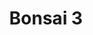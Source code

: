 ---
layout: place
title: "Bonsai 3"
permalink: /new-york/fishkill/bonsai-3.html
stateAbbr: NY
stateName: New York
cityName: Fishkill
seo:
  name: "Bonsai 3"
  type: Restaurant
  links: null
description: "Bonsai 3 serves delicious sushi in Fishkill, New York. Try fresh Japanese dishes for a great dining experience. "
place_id: ChIJxdfG82833YkRd-E5xuz58WQ
photos:
  - name: >-
      places/ChIJxdfG82833YkRd-E5xuz58WQ/photos/AeeoHcK8mBX4UFvwNlUSLpdtVPZKOXEhWYdYD6W9JGmkQCsDhKP6UPtw7aTOpweRo5nhvftQ7a1CBY5gDIsivVsDtpLzxsabrNiI2r_JFbBB_ZkWAjc4RPkIZk9fdu-zKBlz_J3xa1nz4rUT2nKEXQUl3xcUmGNMvNmBI7RBOp4VhXS4wnAk8bKBmYC9XEIiKmrIV4rivblNwpsiCCIw4GYDaTWxnh0o3Eoa3KkqNN-qqQvCHvFjwYSBbYI-3eSFucj0NbG7arNH9_DJ0qBr-VLA3RcOs5KJWZr0v_177Sary_w66IOICfr0F7lZwRdamHg622srjA1PBmc6LEiXL3KS1bX8d8vTSXyGdqUdrK7zNDXWnlA-iSnVU4tKs88QVN00behCFj8684YvC66tIWNHyjIs0jFhtWjC-HZUopMQzXtTAqaj
    widthPx: 4032
    heightPx: 3024
    authorAttributions:
      - displayName: 陈翔
        uri: https://maps.google.com/maps/contrib/107746657890653115722
        photoUri: >-
          https://lh3.googleusercontent.com/a/ACg8ocJc-MlnrZMqTqezKpMM7YgQTuZDxlFKJHrQ7oQYVB688VHMmA=s100-p-k-no-mo
    flagContentUri: >-
      https://www.google.com/local/imagery/report/?cb_client=maps_api_places.places_api&image_key=!1e10!2sCIHM0ogKEICAgICElPnNogE&hl=en-US
    googleMapsUri: >-
      https://www.google.com/maps/place//data=!3m4!1e2!3m2!1sCIHM0ogKEICAgICElPnNogE!2e10!4m2!3m1!1s0x89dd376ff3c6d7c5:0x64f1f9ecc639e177
  - name: >-
      places/ChIJxdfG82833YkRd-E5xuz58WQ/photos/AeeoHcJsWboVTqCxAhfNSk-aSX8ZxDT1fXXT7sVWTFVIVoDbWWnSSgBvaI3skBuS0oZc8UcQw_ykeFarTbQSySrgiDgvjnTpzadpEnkOjZ1n4LAQ78B-9p0_k-UdLxubh_1lAj41X-sbLz_uDIcTPwR2NTslXCvXf78WnDWYNA7fKzRm-QAdsvIQVd_AmPbmd4V9yaz7H6gMVeCO7Q3SlQnLDIUjBUbKzZNeozrzSPmtVoeEgvHLZ_jnzHC9snmSsX5099fWAB9-wYfM1LKyTbddpQQb0zP8gZBJPZrgBhPJPrA_Kf-xAC3G0qTsPFVSPp69sLCA8kenoaHI6WC0T9GBQXkVr8SUWMdW1W4pMY_L3qnvTHC9hf-Cv7-Thapw_mcvvVnnsMwTpJ39BTvQwnXEkRQ-gMvz6oLqFrnaOBTmV-h2yT3S
    widthPx: 4032
    heightPx: 3024
    authorAttributions:
      - displayName: Sean Ulfik
        uri: https://maps.google.com/maps/contrib/104457396380930624172
        photoUri: >-
          https://lh3.googleusercontent.com/a-/ALV-UjX46yJkKZPnPA8hZHEm4HAFa-UJWgbtkTmvw0Jk2n4IGDKzXulC=s100-p-k-no-mo
    flagContentUri: >-
      https://www.google.com/local/imagery/report/?cb_client=maps_api_places.places_api&image_key=!1e10!2sCIHM0ogKEICAgIC1m9Wh5gE&hl=en-US
    googleMapsUri: >-
      https://www.google.com/maps/place//data=!3m4!1e2!3m2!1sCIHM0ogKEICAgIC1m9Wh5gE!2e10!4m2!3m1!1s0x89dd376ff3c6d7c5:0x64f1f9ecc639e177
  - name: >-
      places/ChIJxdfG82833YkRd-E5xuz58WQ/photos/AeeoHcJ-CN5EaWjI-Z3J0chAWIeeMGXAlZWJME6EzxqJIh5hQ-KcirQEi0tbUlRdAA8e_UyE_hzlnjKwl-7fW1WSBD1st3TGo0Ut_9DdpSsvSljURZtq9R_gpbZFa4E7zyDLxbj1f66Zkjc0YA9fDwd52WInYcviwIIKL22cRmGUA2rlBsa3AircqLx3yRFrRGxtxpRlFV8Ex68OBOTRPnoDJ377H34_FSfHA4dQ3KPikc6Pg_-1Tky5eCuAegA-aO1YR3Uv5d_KN_prce0ptWuPMPkiLu6cGOU-Tk4kKCHceau2-onh0pSjP1A6Yb7QWAJYBnrlRHJswaU1SeS_Q3bgeBtz7nSVQXSvoLXfnG1iLcSvblbFVWanNlFHx-X-5RK0UXwhJs2wnKuakqh6faEaEs0fq46DHUM-m4V-gLcxVrDKtZc
    widthPx: 3000
    heightPx: 4000
    authorAttributions:
      - displayName: Susan Spafford
        uri: https://maps.google.com/maps/contrib/111368663617099179993
        photoUri: >-
          https://lh3.googleusercontent.com/a-/ALV-UjV3EZjXpceVSn3sKGCDA2273QNZICT3AEUync3KTiiP4PlAeKv6cA=s100-p-k-no-mo
    flagContentUri: >-
      https://www.google.com/local/imagery/report/?cb_client=maps_api_places.places_api&image_key=!1e10!2sCIHM0ogKEICAgIC5iMP35QE&hl=en-US
    googleMapsUri: >-
      https://www.google.com/maps/place//data=!3m4!1e2!3m2!1sCIHM0ogKEICAgIC5iMP35QE!2e10!4m2!3m1!1s0x89dd376ff3c6d7c5:0x64f1f9ecc639e177
  - name: >-
      places/ChIJxdfG82833YkRd-E5xuz58WQ/photos/AeeoHcIkVjHjJkOZ6LN5VzXtLvfg2k-KqsEkveQqPm8MyRX-O2v3YglkRCfov34E0dEsZ4Dw48HNDmGkfx8KF1DseVM2FxPW-sxtLMxS1fzDkE-Q0KR7bWvZNNnyjWtUQmXiVfdvd0EXnewe3GMrnldBOn6BYZiRc6CC9If_RVaIRptMbAph_HWf5I4r3vPTOc4QrBUNgC3zVsi_fH3cL3PGJLgPqpViWxcaKzWr9jN5R2_SyJ-_AGa-C1AGQvVxfdYGlhamPjLQZhvNkaO7TXkncHhOBqv6rxPmGCZny-I5NaTPuD08AYWtQq4F5Rjq4TfzvDQoGOlsys-JoNlvp_IkupUb2hvATmyKWaH6tjwz0dnQ2_cdPVbUObNQa8v5zzNvQoUGic3SUvYLM7SuG3OVnENSpNtWiMGj0sxiETuCGe_BlQ
    widthPx: 3024
    heightPx: 4032
    authorAttributions:
      - displayName: Chickenwingzer
        uri: https://maps.google.com/maps/contrib/117300032678582269265
        photoUri: >-
          https://lh3.googleusercontent.com/a-/ALV-UjW3ZGb9rVbgIViWqzgqbZrq-2jLp_YyWvX0ezyBd5z5KntznLyh=s100-p-k-no-mo
    flagContentUri: >-
      https://www.google.com/local/imagery/report/?cb_client=maps_api_places.places_api&image_key=!1e10!2sCIHM0ogKEICAgID056itcw&hl=en-US
    googleMapsUri: >-
      https://www.google.com/maps/place//data=!3m4!1e2!3m2!1sCIHM0ogKEICAgID056itcw!2e10!4m2!3m1!1s0x89dd376ff3c6d7c5:0x64f1f9ecc639e177
  - name: >-
      places/ChIJxdfG82833YkRd-E5xuz58WQ/photos/AeeoHcLCZUhcY__7lclu3Bfiz_WqTpRnuYfqNBqqRqgDK-JXexRBD1MLVAh9w8NQZ99BRqV1O_LYzz1WnTiTyJGj3UT9kMBcBA45SudfqC5kD7BLaOPEReMExfgbc5ya3yNYt4OlD-ZodzotTs5gpt2AaBPMV-u-4FOMVK3dxG3PtBysBGU6Uz2baPa2clHLTLH_ogzzN7w7bCsfOdEe87ZbvaocWqY1Mik-PFYaFLFwWxWC8_fXY99z2LCZvVCWtVW3TueVDciXJqU8zGQ6sUs-A8Q3OW_cBC2Zmf107UEV3rb8f2_v_i4hTGJ1ZXXFuOmNx0bxBAuNcMKNMkr5U40f7w31xOtSTgZoMyHuuhqZ6gi6bE_5kyHVxG49SJSOc1TV9CN8cF9qAjgy0Cs0oPzCIZ_f9wG8RySuuVrhbz5wJOE
    widthPx: 4032
    heightPx: 3024
    authorAttributions:
      - displayName: sgstargold123
        uri: https://maps.google.com/maps/contrib/111920688750326245334
        photoUri: >-
          https://lh3.googleusercontent.com/a-/ALV-UjXSHNXYzu6fuJj1zFrElhAxNbq5nifHc6TuQJ7y-UO_Fw8s2NXE=s100-p-k-no-mo
    flagContentUri: >-
      https://www.google.com/local/imagery/report/?cb_client=maps_api_places.places_api&image_key=!1e10!2sCIHM0ogKEICAgIDL_ZKhWA&hl=en-US
    googleMapsUri: >-
      https://www.google.com/maps/place//data=!3m4!1e2!3m2!1sCIHM0ogKEICAgIDL_ZKhWA!2e10!4m2!3m1!1s0x89dd376ff3c6d7c5:0x64f1f9ecc639e177
  - name: >-
      places/ChIJxdfG82833YkRd-E5xuz58WQ/photos/AeeoHcLQd22CLVHaggzUueGodn1cJOajMH-YT_3ZTjxt_w_CrOOqHJzbHnX5JgdFasLRmpnxVinu-8pS4HBGs-hW3z0jtrmrgEkYxrOKZCo3AjLSdiM4LU0BkbsqGBiCikrmogFeO4z_b2eae0fr6dY3AWb7yD9BTJyf6API1TsSv0-iL9dv5kXcJoE5OCU1ToPQz7ySoR_OsHhRgWLe9P9Na-LWn0zSwOh7ofbI21Ko9DsaMMWw9ZNe0TcaxpCigyvyuRnXTfCxaRDtvpl00pXjnpiBorKJUQGcXJezU_Y79-gPWWV4as_zaBqKbRyvzI_M_u6wiCgAyvMeWHs92I64CjzEoe39YTB_IKdXDR-nMjHxmHEQgmqWBkQg9jY0L4ig-ZyhPap7LPLG-JKXagg05Z4GkhExExde-tQi5-d-MMX0Yg
    widthPx: 3024
    heightPx: 4032
    authorAttributions:
      - displayName: Big Boss
        uri: https://maps.google.com/maps/contrib/103900704713389670710
        photoUri: >-
          https://lh3.googleusercontent.com/a-/ALV-UjWRKX1UNnKU2UysbUlp-snd0L86GLuSavKXiMTx20NFqNrgtZQ=s100-p-k-no-mo
    flagContentUri: >-
      https://www.google.com/local/imagery/report/?cb_client=maps_api_places.places_api&image_key=!1e10!2sCIHM0ogKEICAgIC33rPMSg&hl=en-US
    googleMapsUri: >-
      https://www.google.com/maps/place//data=!3m4!1e2!3m2!1sCIHM0ogKEICAgIC33rPMSg!2e10!4m2!3m1!1s0x89dd376ff3c6d7c5:0x64f1f9ecc639e177
  - name: >-
      places/ChIJxdfG82833YkRd-E5xuz58WQ/photos/AeeoHcJQTn9zlZdmLVOtz9lV67bbEry9aBPkWpcnN2Rn9tgOBaS6Z_16_U2xr3AtgzKEsotcPN-JuE3EiKpgHWKugXObDwsy6rco62L7eGDrBkguwgG99VsRcVaXqHaZn4Q_-JgQRACZBCHr2ZejcZPoy6RzJmkEpinHHMLrpNFS5SDMpefH-kgs2ZKSyW3K-bxiOEw-zP7OXHENmtzDgvtkgASQhZ6MdPsYlQUwmdXtYSFBn-eHf2IzW83vQL3QsasfKAHoOw6bsK0SrtyV_uyUjP_0mdWCSk1Xw-8trdWgdnuTPjX1dYdtTmecDaeU_3GF_Yxz3G_D-p8PiFMbfrJyyyUpgKMrfUqkXIryvTTvEE2PaSstFsw6ykv6m5y8Km41WFfP7M_mEkbWM2PfhEE_xpAJxPclkdvZ5S92iw7gh7JY8Q
    widthPx: 3008
    heightPx: 4016
    authorAttributions:
      - displayName: Meagan McArthur
        uri: https://maps.google.com/maps/contrib/108480913960794338501
        photoUri: >-
          https://lh3.googleusercontent.com/a-/ALV-UjV4MFPhmzfe7qT6Itcpa5wOHOwgI1YG3UP8-4nVXCYEawogA4Udjw=s100-p-k-no-mo
    flagContentUri: >-
      https://www.google.com/local/imagery/report/?cb_client=maps_api_places.places_api&image_key=!1e10!2sCIHM0ogKEICAgICMlI7Jcw&hl=en-US
    googleMapsUri: >-
      https://www.google.com/maps/place//data=!3m4!1e2!3m2!1sCIHM0ogKEICAgICMlI7Jcw!2e10!4m2!3m1!1s0x89dd376ff3c6d7c5:0x64f1f9ecc639e177
  - name: >-
      places/ChIJxdfG82833YkRd-E5xuz58WQ/photos/AeeoHcIVKar4JhkIbD4ILR5fAgM_ME5IyjKfDXJfcjz1v51Nrt9W7OL0_5n-8tVkVjlmiS1n1qsRsEDC9eSruTOJX-cm4bNaSIUM2Ukl3b0yAWJCx77U1BLZc1Y5G7wtZsAKxOzv1u6nwhtHG_8yq48Se-c0mXqcitmhdRi6CzBhszZRpwi8bShQJ6JrI8tkWA-yE2a5s6SXUHDE8zyrIVJLt8KIEmEBofYzTcoZ1LFbjCow39yqHbmkS5skGrHOyu-WLJ9u3qlA_Ne5GtMozxgNKueXCiwMfZvdFj7afGLn_XIvfWm88KdOIvQE18DR9rdqBhuGY1eS_yBye3lrzC-3lJll6t01EnoGBsZ9Luh7y4WGuDLMoupSyDFbeQ052csTwIxtj1uuH4-IbHmHIE3RfAr6ufvcC-qDca2Ak3FKlWRgSw
    widthPx: 3024
    heightPx: 4032
    authorAttributions:
      - displayName: Russell Pergola
        uri: https://maps.google.com/maps/contrib/110079659080113580198
        photoUri: >-
          https://lh3.googleusercontent.com/a-/ALV-UjXTXh29T8UhA1yXoB6YmEy8ivSAXI3vi8DqwxFKCXNpbhxlZFWe7Q=s100-p-k-no-mo
    flagContentUri: >-
      https://www.google.com/local/imagery/report/?cb_client=maps_api_places.places_api&image_key=!1e10!2sCIHM0ogKEICAgIDGjL64RA&hl=en-US
    googleMapsUri: >-
      https://www.google.com/maps/place//data=!3m4!1e2!3m2!1sCIHM0ogKEICAgIDGjL64RA!2e10!4m2!3m1!1s0x89dd376ff3c6d7c5:0x64f1f9ecc639e177
  - name: >-
      places/ChIJxdfG82833YkRd-E5xuz58WQ/photos/AeeoHcIPoEI-gWk_Sj0rDF6UmcuzRlsDiK8CBOORRtJ_IcOhRqlAItetoOCWF7CayVh8RTAbfR_0EZ_V2QnxJgPZyQm_4oFrPAYBzszNHAqZaGdJ_qAjzn3c7IIHjYAr0Yj69owAoXmhUxOARNp8Ly6YI1fS7lVakRcZnXZLKdBvdJLseaQzhW5fk3pWi08Nq_zDcyCg83TPpIkU1YnVGVUMkUKTqK9vsGuclop7f5DiDRXz1iOn-BKzx8ZEuixE2tT55PrjeRFNY-_8frQsrTOXE_ug3gnhqalB6RylQJwG8NFbwERlQj2mwqRLwpcMd031Gi73qMEfyooSNXtBtQJ5vDjCUtVxTCAvLtT_Vgeuffo5Ibi-JA9jTOfu_18lvmL5mwDmL7WKV2FY7I_7maYRrVWKi7g40m4FwngboJidV3RdfK8
    widthPx: 3024
    heightPx: 4032
    authorAttributions:
      - displayName: George Lusk
        uri: https://maps.google.com/maps/contrib/108765191020692373756
        photoUri: >-
          https://lh3.googleusercontent.com/a-/ALV-UjXyLVnDuhoMtNuWI0lffwBftyBeCrIvzJwDMmFFUV0rfODjCHGc=s100-p-k-no-mo
    flagContentUri: >-
      https://www.google.com/local/imagery/report/?cb_client=maps_api_places.places_api&image_key=!1e10!2sCIHM0ogKEICAgICm0c6dogE&hl=en-US
    googleMapsUri: >-
      https://www.google.com/maps/place//data=!3m4!1e2!3m2!1sCIHM0ogKEICAgICm0c6dogE!2e10!4m2!3m1!1s0x89dd376ff3c6d7c5:0x64f1f9ecc639e177
  - name: >-
      places/ChIJxdfG82833YkRd-E5xuz58WQ/photos/AeeoHcLKQ86ybu12RHhcXq68koUaEjqJDQUCKl1-osed_Sjwt73tqVbzJvAY6kjcl5zM66-aYo5gMXOZAUP0XdkUlzQw2POLXezdqOMWftkvyT5Ctwj2MAJKAnAAempxTsOBgNiJG76Aieu88a7F3PV6v2K4cpqFCfOeUmShAZQy1l727W0w2YYl2HDhhRwAzOR60ghZ64Urf8XmQQM8AKRIUPGjFVIkSmZfslqYJ2h-HRpAs6yuidyurCtKXjAkMYEZjdEnqXCQ1YBxAACrCbNnMAUcVT_DXaLjESZzqCot5-7V8cl6h1gKlVb7lnFTgIPfW8OPViL4zQL0RwGm545WTZUN8rB9Da3WpiBqS4waso8jZl6Wd3403avhWsxu1oYVWBLoLcptGF5b8TXcMC88ZRWlt8o7ZRsL48V64AQ2yXu9nA
    widthPx: 3024
    heightPx: 4032
    authorAttributions:
      - displayName: Andreia Vasconcelos
        uri: https://maps.google.com/maps/contrib/115340224072220583942
        photoUri: >-
          https://lh3.googleusercontent.com/a/ACg8ocLcHhSXQa5jzHQYQigW46iYlACM9D1DfjXgRmbVdJhLPPwDHA=s100-p-k-no-mo
    flagContentUri: >-
      https://www.google.com/local/imagery/report/?cb_client=maps_api_places.places_api&image_key=!1e10!2sCIHM0ogKEICAgIDP2YL5KQ&hl=en-US
    googleMapsUri: >-
      https://www.google.com/maps/place//data=!3m4!1e2!3m2!1sCIHM0ogKEICAgIDP2YL5KQ!2e10!4m2!3m1!1s0x89dd376ff3c6d7c5:0x64f1f9ecc639e177
address: 738 US-9, Fishkill, NY 12524, USA
street: 738 US-9
city: Fishkill
state: NY
zip: '12524'
country: USA
neighborhood: null
latitude: '41.539250'
longitude: '-73.899589'
accessibility_options:
  wheelchairAccessibleParking: true
  wheelchairAccessibleEntrance: true
  wheelchairAccessibleRestroom: true
  wheelchairAccessibleSeating: true
business_status: OPERATIONAL
name: Bonsai 3
google_maps_links:
  directionsUri: >-
    https://www.google.com/maps/dir//''/data=!4m7!4m6!1m1!4e2!1m2!1m1!1s0x89dd376ff3c6d7c5:0x64f1f9ecc639e177!3e0
  placeUri: https://maps.google.com/?cid=7273869668513341815
  writeAReviewUri: >-
    https://www.google.com/maps/place//data=!4m3!3m2!1s0x89dd376ff3c6d7c5:0x64f1f9ecc639e177!12e1
  reviewsUri: >-
    https://www.google.com/maps/place//data=!4m4!3m3!1s0x89dd376ff3c6d7c5:0x64f1f9ecc639e177!9m1!1b1
  photosUri: >-
    https://www.google.com/maps/place//data=!4m3!3m2!1s0x89dd376ff3c6d7c5:0x64f1f9ecc639e177!10e5
primary_type: Japanese Restaurant
opening_hours:
  regular: null
  current: null
secondary_opening_hours:
  regular:
    weekdayDescriptions: null
    type: null
  current:
    weekdayDescriptions: null
    type: null
phone: null
price_level: null
price_range: null
rating: null
rating_count: 0
website: null
reviews: null
parking_options: null
payment_options: null
allow_dogs: null
curbside_pickup: null
delivery: null
dine_in: null
good_for_children: null
good_for_groups: null
good_for_sports: null
live_music: null
menu_for_children: null
outdoor_seating: null
reservable: null
restroom: null
serves_beer: null
serves_breakfast: null
serves_brunch: null
serves_cocktails: null
serves_coffee: null
serves_dinner: null
serves_dessert: null
serves_lunch: null
serves_vegetarian_food: null
serves_wine: null
takeout: null
summary: null

---